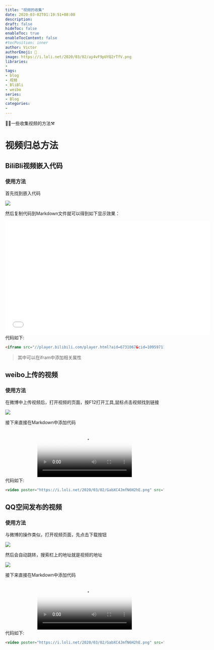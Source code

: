 ```yaml
---
title: "视频的收集"
date: 2020-03-02T01:19:51+08:00
description:
draft: false
hideToc: false
enableToc: true
enableTocContent: false
#tocPosition: inner
author: Victor
authorEmoji: 👻
image: https://i.loli.net/2020/03/02/ay4vF9pUYQ2rTfV.png
libraries:
- 
tags:
- blog
- 视频
- BliBli
- weibo
series:
- Blog
categories:
-
---
```


:biking_man:一些收集视频的方法:hammer_and_pick:

<!--more-->

# 视频归总方法

## BiliBli视频嵌入代码

### 使用方法

首先找到嵌入代码

![](https://i.loli.net/2020/03/02/UxwTkSMDJpvHmg6.png)

然后复制代码到Markdown文件就可以得到如下显示效果：

<iframe src="//player.bilibili.com/player.html?aid=6731067&cid=10959711&page=1" scrolling="no" border="0" frameborder="no" framespacing="0" allowfullscreen="true" marginwidth="50" width="650px" height="360px"> </iframe>
代码如下:

```HTML
<iframe src="//player.bilibili.com/player.html?aid=6731067&cid=10959711&page=1" scrolling="no" border="0" frameborder="no" framespacing="0" allowfullscreen="true"> </iframe>
```

> 其中可以在ifram中添加相关属性

## weibo上传的视频

### 使用方法

在微博中上传视频后，打开视频的页面，按F12打开工具,鼠标点击视频找到链接

![](https://i.loli.net/2020/03/02/2A1tHV3GMknUwv8.png)

接下来直接在Markdown中添加代码

<video poster="https://i.loli.net/2020/03/02/GabXC4JmfN6H2hE.png" src="https://f.video.weibocdn.com/00393mgEgx07BmNCEF4j01041200eeW00E010.mp4?label=mp4_720p&template=1280x720.25.0&trans_finger=721584770189073627c6ee9d880087b3&Expires=1583079687&ssig=%2BAmJANwAPn&KID=unistore,video" style="max-height :100%; max-width: 100%; display: block; margin-left: auto; margin-right: auto;" controls="controls" preload="meta">Your browser does not support the video tag.</video>
代码如下:

```HTML
<video poster="https://i.loli.net/2020/03/02/GabXC4JmfN6H2hE.png" src="https://f.video.weibocdn.com/00393mgEgx07BmNCEF4j01041200eeW00E010.mp4?label=mp4_720p&template=1280x720.25.0&trans_finger=721584770189073627c6ee9d880087b3&Expires=1583079687&ssig=%2BAmJANwAPn&KID=unistore,video" style="max-height :100%; max-width: 100%; display: block; margin-left: auto; margin-right: auto;" controls="controls" preload="meta">Your browser does not support the video tag.</video>
```

## QQ空间发布的视频

### 使用方法

与微博的操作类似，打开视频页面，先点击下载按钮

![](https://i.loli.net/2020/03/02/2VPXhBfpu7FIvla.png)

然后会自动跳转，搜索栏上的地址就是视频的地址

![](https://i.loli.net/2020/03/02/ayOLhEi7olwCMGf.png)

接下来直接在Markdown中添加代码

<video poster="https://i.loli.net/2020/03/02/GabXC4JmfN6H2hE.png" src="http://photovideo.photo.qq.com/1075_0b53zeiu6vidieapa3kya5pdbsiej6zqhfsa.f20.mp4?dis_k=97f710c26b204f7f2312614fbcf8f897&dis_t=1583082992&vuin=1427298682&save=1&d=1" style="max-height :100%; max-width: 100%; display: block; margin-left: auto; margin-right: auto;" controls="controls" preload="meta">Your browser does not support the video tag.</video>
代码如下:

```html
<video poster="https://i.loli.net/2020/03/02/GabXC4JmfN6H2hE.png" src="http://photovideo.photo.qq.com/1075_0b53zeiu6vidieapa3kya5pdbsiej6zqhfsa.f20.mp4?dis_k=97f710c26b204f7f2312614fbcf8f897&dis_t=1583082992&vuin=1427298682&save=1&d=1" style="max-height :100%; max-width: 100%; display: block; margin-left: auto; margin-right: auto;" controls="controls" preload="meta">Your browser does not support the video tag.</video>
```


